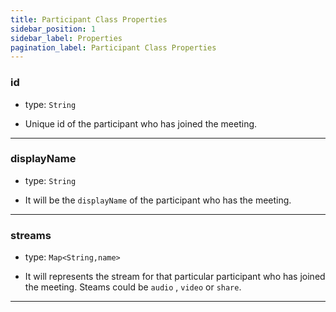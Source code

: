 ```yaml
---
title: Participant Class Properties
sidebar_position: 1
sidebar_label: Properties
pagination_label: Participant Class Properties
---
```


<div class="sdk-api-ref">

### id

- type: `String`

- Unique id of the participant who has joined the meeting.

---

### displayName

- type: `String`

- It will be the `displayName` of the participant who has the meeting.

---

### streams

- type: `Map<String,name>`

- It will represents the stream for that particular participant who has joined the meeting. Steams could be `audio` , `video` or `share`.

---

</div>
